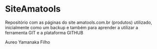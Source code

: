 # SiteAmatools

Repositório com as páginas do site amatools.com.br (produtos)
utilizado, inicialmente como um backup e também para
aprender a utilizar a ferramenta GIT e a plataforma GITHUB

Aureo Yamanaka Filho
